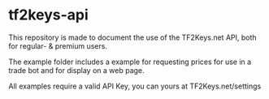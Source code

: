 # tf2keys-api

This repository is made to document the use of the TF2Keys.net API, both for regular- & premium users.

The example folder includes a example for requesting prices for use in a trade bot and for display on a web page. 

All examples require a valid API Key, you can yours at TF2Keys.net/settings

